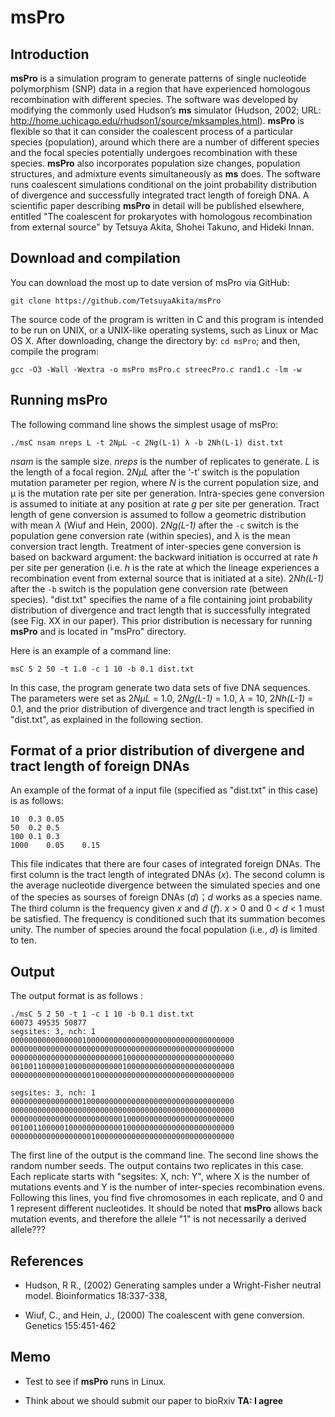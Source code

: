 <!--
ctrl + shift + M: show preview
-->
# msPro

## Introduction
**msPro** is a simulation program to generate patterns of single nucleotide polymorphism (SNP) data in a region that have experienced homologous recombination with different species. The software was developed by modifying the commonly used Hudson’s **ms** simulator (Hudson, 2002; URL: http://home.uchicago.edu/rhudson1/source/mksamples.html). **msPro** is flexible so that it can consider the coalescent process of a particular species (population), around which there are a number of different species and the focal species potentially undergoes recombination with these species. **msPro** also incorporates population size changes, population structures, and admixture events simultaneously as **ms** does. The software runs coalescent simulations conditional on the joint probability distribution of divergence and successfully integrated tract length of foreigh DNA. A scientific paper describing **msPro** in detail will be published elsewhere, entitled "The coalescent for prokaryotes with homologous recombination from external source" by Tetsuya Akita, Shohei Takuno, and Hideki Innan.

## Download and compilation
You can download the most up to date version of msPro via GitHub:
```
git clone https://github.com/TetsuyaAkita/msPro
```

The source code of the program is written in C and this program is intended to be run on UNIX, or a UNIX-like operating systems, such as Linux or Mac OS X. After downloading, change the directory by: `cd msPro`; and then, compile the program:
```
gcc -O3 -Wall -Wextra -o msPro msPro.c streecPro.c rand1.c -lm -w
```

## Running msPro
The following command line shows the simplest usage of msPro:
```
./msC nsam nreps L -t 2NμL -c 2Ng(L-1) λ -b 2Nh(L-1) dist.txt
```
*nsam* is the sample size. *nreps* is the number of replicates to generate. *L* is the length of a focal region. 2*NμL* after the ‘-t’ switch is the population mutation parameter per region, where *N* is the current population size, and μ is the mutation rate per site per generation. Intra-species gene conversion is assumed to initiate at any position at rate *g* per site per generation. Tract length of gene conversion is assumed to follow a geometric distribution with mean *λ* (Wiuf and Hein, 2000). 2*Ng(L-1)* after the `-c` switch is the population gene conversion rate (within species), and λ is the mean conversion tract length. Treatment of inter-species gene conversion is based on backward argument: the backward initiation is occurred at rate *h* per site per generation (i.e. *h* is the rate at which the lineage experiences a recombination event from external source that is initiated at a site). 2*Nh(L-1)* after the `-b` switch is the population gene conversion rate (between species). "dist.txt" specifies the name of a file containing joint probability distribution of divergence and tract length that is successfully integrated (see Fig. XX in our paper). This prior distribution is necessary for running **msPro** and is located in "msPro" directory.

Here is an example of a command line:
```
msC 5 2 50 -t 1.0 -c 1 10 -b 0.1 dist.txt
```
In this case, the program generate two data sets of five DNA sequences. The parameters were set as 2*NμL* = 1.0, 2*Ng(L-1)* = 1.0, *λ* = 10, 2*Nh(L-1)* = 0.1, and the prior distribution of divergence and tract length is specified in "dist.txt", as explained in the following section.

## Format of a prior distribution of divergene and tract length of foreign DNAs
An example of the format of a input file (specified as "dist.txt" in this case) is as follows:
```
10	0.3	0.05
50	0.2	0.5
100	0.1	0.3
1000	0.05	0.15
```

This file indicates that there are four cases of integrated foreign DNAs. The first column is the tract length of integrated DNAs (*x*). The second column is the average nucleotide divergence between the simulated species and one of the species as sourses of foreign DNAs (*d*)；*d* works as a species name. The third column is the frequency given *x* and *d* (*f*). *x* > 0 and 0 < *d* < 1 must be satisfied. The frequency is conditioned such that its summation becomes unity. The number of species around the focal population (i.e., *d*) is limited to ten.  

## Output

The output format is as follows :

```
./msC 5 2 50 -t 1 -c 1 10 -b 0.1 dist.txt
60073 49535 50877
segsites: 3, nch: 1
00000000000000001000000000000000000000000000000000
00000000000000000000000000000000000000000000000000
00000000000000000000000001000000000000000000000000
00100110000010000000000001000000000000000000000000
00000000000000000010000000000000000000000000000000

segsites: 3, nch: 1
00000000000000001000000000000000000000000000000000
00000000000000000000000000000000000000000000000000
00000000000000000000000001000000000000000000000000
00100110000010000000000001000000000000000000000000
00000000000000000010000000000000000000000000000000
```
The first line of the output is the command line. 
The second line shows the random number seeds. 
The output contains two replicates in this case.
Each replicate starts with "segsites: X, nch: Y", where X is the number of mutations events and Y is the number of inter-species recombination evens.
Following this lines, you find five chromosomes in each replicate, and 0 and 1 represent different nucleotides.
It should be noted that **msPro** allows back mutation events, and therefore the allele "1" is not necessarily a derived allele???


## References
- Hudson, R R., (2002) Generating samples under a Wright-Fisher neutral model. Bioinformatics 18:337-338,

- Wiuf, C., and Hein, J., (2000) The coalescent with gene conversion. Genetics 155:451-462

## Memo
<!--
- Number of species is limited to ten.

- It's good to add some files of the joint probability distribution of divergence and tract length as examples.

- Test to see if **msPro** runs in Linux.

- Hudson (1990) in Introduction? Or we should cite Hudson (2002) Bioinformatics.  It's better to add the URL to **ms**'s manual.
-->
- Test to see if **msPro** runs in Linux.

- Think about we should submit our paper to bioRxiv **TA: I agree**
